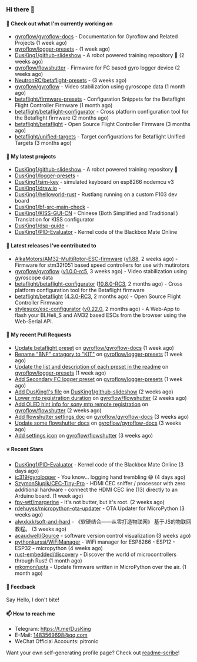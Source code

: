### Hi there 👋

#### 👷 Check out what I'm currently working on

- [gyroflow/gyroflow-docs](https://github.com/gyroflow/gyroflow-docs) - Documentation for Gyroflow and Related Projects (1 week ago)
- [gyroflow/logger-presets](https://github.com/gyroflow/logger-presets) -  (1 week ago)
- [DusKing1/github-slideshow](https://github.com/DusKing1/github-slideshow) - A robot powered training repository :robot: (2 weeks ago)
- [gyroflow/flowshutter](https://github.com/gyroflow/flowshutter) - Firmware for FC based gyro logger device (2 weeks ago)
- [NeutronRC/betaflight-presets](https://github.com/NeutronRC/betaflight-presets) -  (3 weeks ago)
- [gyroflow/gyroflow](https://github.com/gyroflow/gyroflow) - Video stabilization using gyroscope data (1 month ago)
- [betaflight/firmware-presets](https://github.com/betaflight/firmware-presets) - Configuration Snippets for the Betaflight Flight Controller Firmware (1 month ago)
- [betaflight/betaflight-configurator](https://github.com/betaflight/betaflight-configurator) - Cross platform configuration tool for the Betaflight firmware (2 months ago)
- [betaflight/betaflight](https://github.com/betaflight/betaflight) - Open Source Flight Controller Firmware (3 months ago)
- [betaflight/unified-targets](https://github.com/betaflight/unified-targets) - Target configurations for Betaflight Unified Targets (3 months ago)

#### 🌱 My latest projects

- [DusKing1/github-slideshow](https://github.com/DusKing1/github-slideshow) - A robot powered training repository :robot:
- [DusKing1/logger-presets](https://github.com/DusKing1/logger-presets) - 
- [DusKing1/sim-key](https://github.com/DusKing1/sim-key) - simulated keyboard on esp8266 nodemcu v3
- [DusKing1/draw.io](https://github.com/DusKing1/draw.io) - 
- [DusKing1/helloworld-rust](https://github.com/DusKing1/helloworld-rust) - Rustlang running on a custom F103 dev board
- [DusKing1/bf-src-main-check](https://github.com/DusKing1/bf-src-main-check) - 
- [DusKing1/KISS-GUI-CN](https://github.com/DusKing1/KISS-GUI-CN) - Chinese (Both Simplified and Traditional ) Translation for KISS configurator
- [DusKing1/dsp-guide](https://github.com/DusKing1/dsp-guide) - 
- [DusKing1/PID-Evaluator](https://github.com/DusKing1/PID-Evaluator) - Kernel code of the Blackbox Mate Online

#### 🔭 Latest releases I've contributed to

- [AlkaMotors/AM32-MultiRotor-ESC-firmware](https://github.com/AlkaMotors/AM32-MultiRotor-ESC-firmware) ([v1.88](https://github.com/AlkaMotors/AM32-MultiRotor-ESC-firmware/releases/tag/v1.88), 2 weeks ago) - Firmware for stm32f051 based speed controllers for use with mutirotors
- [gyroflow/gyroflow](https://github.com/gyroflow/gyroflow) ([v1.0.0-rc5](https://github.com/gyroflow/gyroflow/releases/tag/v1.0.0-rc5), 3 weeks ago) - Video stabilization using gyroscope data
- [betaflight/betaflight-configurator](https://github.com/betaflight/betaflight-configurator) ([10.8.0-RC3](https://github.com/betaflight/betaflight-configurator/releases/tag/10.8.0-RC3), 2 months ago) - Cross platform configuration tool for the Betaflight firmware
- [betaflight/betaflight](https://github.com/betaflight/betaflight) ([4.3.0-RC3](https://github.com/betaflight/betaflight/releases/tag/4.3.0-RC3), 2 months ago) - Open Source Flight Controller Firmware
- [stylesuxx/esc-configurator](https://github.com/stylesuxx/esc-configurator) ([v0.22.0](https://github.com/stylesuxx/esc-configurator/releases/tag/v0.22.0), 2 months ago) - A Web-App to flash your BLHeli_S and AM32 based ESCs from the browser using the Web-Serial API.

#### 🔨 My recent Pull Requests

- [Update betaflight preset](https://github.com/gyroflow/gyroflow-docs/pull/5) on [gyroflow/gyroflow-docs](https://github.com/gyroflow/gyroflow-docs) (1 week ago)
- [Rename &#34;BNF&#34; catagory to &#34;KIT&#34;](https://github.com/gyroflow/logger-presets/pull/7) on [gyroflow/logger-presets](https://github.com/gyroflow/logger-presets) (1 week ago)
- [Update the list and description of each preset in the readme](https://github.com/gyroflow/logger-presets/pull/6) on [gyroflow/logger-presets](https://github.com/gyroflow/logger-presets) (1 week ago)
- [Add  Secondary FC logger preset](https://github.com/gyroflow/logger-presets/pull/5) on [gyroflow/logger-presets](https://github.com/gyroflow/logger-presets) (1 week ago)
- [Add DusKing1&#39;s file](https://github.com/DusKing1/github-slideshow/pull/3) on [DusKing1/github-slideshow](https://github.com/DusKing1/github-slideshow) (2 weeks ago)
- [Lower mtp registration duration](https://github.com/gyroflow/flowshutter/pull/74) on [gyroflow/flowshutter](https://github.com/gyroflow/flowshutter) (2 weeks ago)
- [Add OLED hint info for sony mtp remote registration](https://github.com/gyroflow/flowshutter/pull/73) on [gyroflow/flowshutter](https://github.com/gyroflow/flowshutter) (2 weeks ago)
- [Add flowshutter settings doc](https://github.com/gyroflow/gyroflow-docs/pull/4) on [gyroflow/gyroflow-docs](https://github.com/gyroflow/gyroflow-docs) (3 weeks ago)
- [Update some flowshutter docs](https://github.com/gyroflow/gyroflow-docs/pull/3) on [gyroflow/gyroflow-docs](https://github.com/gyroflow/gyroflow-docs) (3 weeks ago)
- [Add settings icon](https://github.com/gyroflow/flowshutter/pull/71) on [gyroflow/flowshutter](https://github.com/gyroflow/flowshutter) (3 weeks ago)

#### ⭐ Recent Stars

- [DusKing1/PID-Evaluator](https://github.com/DusKing1/PID-Evaluator) - Kernel code of the Blackbox Mate Online (3 days ago)
- [ic319/gyrologger](https://github.com/ic319/gyrologger) - You know... logging hand trembling 😅 (4 days ago)
- [SzymonSlupik/CEC-Tiny-Pro](https://github.com/SzymonSlupik/CEC-Tiny-Pro) - HDMI CEC sniffer / processor with zero additional hardware - connect the HDMI CEC line (13) directly to an Arduino board. (1 week ago)
- [fpv-wtf/margerine](https://github.com/fpv-wtf/margerine) - It&#39;s not butter, but it&#39;s root. (2 weeks ago)
- [rdehuyss/micropython-ota-updater](https://github.com/rdehuyss/micropython-ota-updater) - OTA Updater for MicroPython (3 weeks ago)
- [alwxkxk/soft-and-hard](https://github.com/alwxkxk/soft-and-hard) - 《软硬结合——从零打造物联网》 基于JS的物联网教程。 (3 weeks ago)
- [acaudwell/Gource](https://github.com/acaudwell/Gource) - software version control visualization (3 weeks ago)
- [pythonkurssi/WiFiManager](https://github.com/pythonkurssi/WiFiManager) - WiFi manager for ESP8266 - ESP12 - ESP32 - micropython  (4 weeks ago)
- [rust-embedded/discovery](https://github.com/rust-embedded/discovery) - Discover the world of microcontrollers through Rust! (1 month ago)
- [mkomon/uota](https://github.com/mkomon/uota) - Update firmware written in MicroPython over the air. (1 month ago)

#### 💬 Feedback

Say Hello, I don't bite!

#### 📫 How to reach me

- Telegram: https://t.me/DusKing
- E-Mail: 1483569698@qq.com
- WeChat Official Accounts: pitronic

Want your own self-generating profile page? Check out [readme-scribe](https://github.com/muesli/readme-scribe)!

